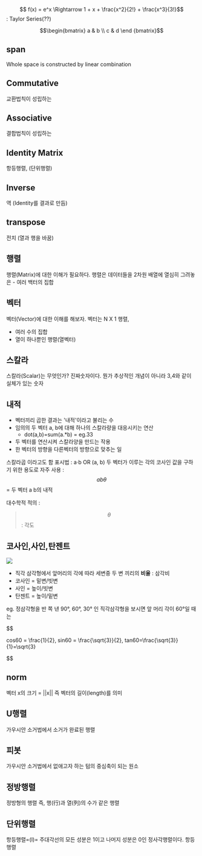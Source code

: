 $$ f(x) = e^x \Rightarrow 1 + x + \frac{x^2}{2!} + \frac{x^3}{3!}$$ : Taylor Series(??)

$$\begin{bmatrix}
a & b \\
c & d \end
{bmatrix}$$

## span
Whole space is constructed by linear combination

## Commutative
교환법칙이 성립하는

## Associative
결합법칙이 성립하는

## Identity Matrix
항등행렬, (단위행렬)

## Inverse
역 (Identity를 결과로 만듬)

## transpose
전치 (열과 행을 바꿈)

## 행렬 
행렬(Matrix)에 대한 이해가 필요하다. 행렬은 데이터들을 2차원 배열에 열심히 그려놓은
    - 여러 백터의 집합 

## 벡터 
벡터(Vector)에 대한 이해를 해보자. 벡터는 N X 1 행렬, 
- 여러 수의 집합 
-  열이 하나뿐인 행렬(열벡터)

## 스칼라 
스칼라(Scalar)는 무엇인가? 진짜숫자이다. 뭔가 추상적인 개념이 아니라 3,4와 같이 실체가 있는 숫자


## 내적
- 벡터끼리 곱한 결과는 '내적'이라고 불리는 수
- 임의의 두 벡터 a, b에 대해 하나의 스칼라량을 대응시키는 연산
    - dot(a,b)=sum(a.*b) = eg.33 
- 두 벡터를 연산시켜 스칼라양을 만드는 작용
- 한 벡터의 방향을 다른벡터의 방향으로 맞추는 일

스칼라곱 이라고도 함
표시법 : a·b OR (a, b) 
두 벡터가 이루는 각의 코사인 값을 구하기 위한 용도로 자주 사용 : $$ab\theta$$ = 두 벡터 a b의 내적


대수학적 적의 : 

> $$ \theta $$ : 각도 

## 코사인,사인,탄젠트

![](http://kinimage.naver.net/20130815_162/1376499631168KhoO4_PNG/1.png?type=w620)

- 직각 삼각형에서 앞머리의 각에 따라 세변중 두 변 끼리의 **비율** : 삼각비
- 코사인 = 밑변/빗변
- 사인 = 높이/빗변
- 탄젠트 = 높이/밑변


eg. 정삼각형을 반 쪽 낸 90°, 60°, 30° 인 직각삼각형을 보시면 앞 머리 각이 60°일 때는

$$

cos60 = \frac{1}{2}, sin60 = \frac{\sqrt{3}}{2}, tan60=\frac{\sqrt{3}}{1}=\sqrt{3}

$$

## norm
벡터 x의 크기 = ||x||
즉 벡터의 길이(length)를 의미


## U행렬 
가우시안 소거법에서 소거가 완료된 행렬 

## 피봇
가우시안 소거법에서 없애고자 하는 텀의 중심축이 되는 원소 


## 정방행렬
정방형의 행렬 즉, 행(行)과 열(列)의 수가 같은 행렬

## 단위행렬
항등행렬=(I)= 주대각선의 모든 성분은 1이고 나머지 성분은 0인 정사각행렬이다. 항등행렬
